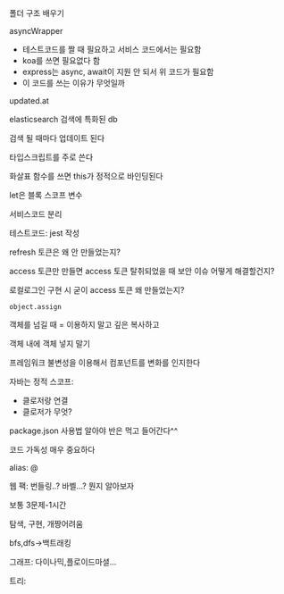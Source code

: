 폴더 구조 배우기



asyncWrapper

- 테스트코드를 짤 때 필요하고 서비스 코드에서는 필요함
- koa를 쓰면 필요없다 함
- express는 async, await이 지원 안 되서 위 코드가 필요함
- 이 코드를 쓰는 이유가 무엇일까



updated.at

elasticsearch 검색에 특화된 db

검색 될 때마다 업데이트 된다



타입스크립트를 주로 쓴다





화살표 함수를 쓰면 this가 정적으로 바인딩된다

let은 블록 스코프 변수



서비스코드 분리



테스트코드: jest 작성



refresh 토큰은 왜 안 만들었는지?

access 토큰만 만들면 access 토큰 탈취되었을 때 보안 이슈 어떻게 해결할건지?

로컬로그인 구현 시 굳이 access 토큰 왜 만들었는지?



`object.assign` 

객체를 넘길 때 = 이용하지 말고 깊은 복사하고

객체 내에 객체 넣지 말기

프레임워크 불변성을 이용해서 컴포넌트를 변화를 인지한다



자바는 정적 스코프:

- 클로저랑 연결
- 클로저가 무엇?



package.json 사용법 알아야 반은 먹고 들어간다^^



코드 가독성 매우 중요하다

alias: @



웹 팩: 번들링..? 바벨...? 뭔지 알아보자



보통 3문제-1시간

탐색, 구현, 개짱어려움

bfs,dfs->백트래킹

그래프: 다이나믹,플로이드마셜...

트리: 